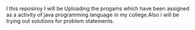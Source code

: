 I this reposiroy I will be Uploading the progams which have been assigned as a activity of java programming language in my college.Also i will be trying out solutions for problem statements.
